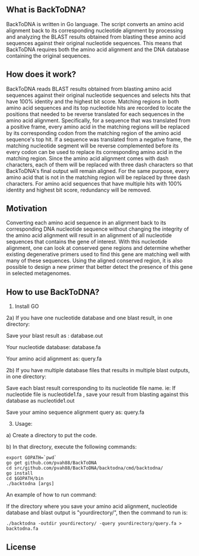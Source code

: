 ## What is BackToDNA?
BackToDNA is written in Go language. The script converts an amino acid alignment back to its corresponding nucleotide alignment by processing and analyzing the BLAST results obtained from blasting these amino acid sequences against their original nucleotide sequences. This means that BackToDNA requires both the amino acid alignment and the DNA database containing the original sequences.

## How does it work?
BackToDNA reads BLAST results obtained from blasting amino acid sequences against their original nucleotide sequences and selects hits that have 100% identity and the highest bit score.
Matching regions in both amino acid sequences and its top nucleotide hits are recorded to locate the positions that needed to be reverse translated for each sequences in the amino acid alignment. Specifically, for a sequence that was translated from a positive frame, every amino acid in the matching regions will be replaced by its corresponding codon from the matching region of the amino acid sequence's top hit. If a sequence was translated from a negative frame, the matching nucleotide segment will be reverse complemented before its every codon can be used to replace its corresponding amino acid in the matching region.
Since the amino acid alignment comes with dash characters, each of them will be replaced with three dash characters so that BackToDNA's final output will remain aligned. For the same purpose, every amino acid that is not in the matching region will be replaced by three dash characters.
For amino acid sequences that have multiple hits with 100% identity and highest bit score, redundancy will be removed.

## Motivation
 Converting each amino acid sequence in an alignment back to its corresponding DNA nucleotide sequence without changing the integrity of the amino acid alignment will result in an alignment of all nucleotide sequences that contains the gene of interest. With this nucleotide alignment, one can look at conserved gene regions and determine whether existing degenerative primers used to find this gene are matching well with many of these sequences. Using the aligned conserved region, it is also possible to design a new primer that better detect the presence of this gene in selected metagenomes.

## How to use BackToDNA?
1) Install GO

2a) If you have one nucleotide database and one blast result, in one directory:

Save your blast result as : database.out

Your nucleotide database: database.fa

Your amino acid alignment as: query.fa

2b) If you have multiple database files that results in multiple blast outputs, in one directory:

Save each blast result corresponding to its nucleotide file name. ie: If nucleotide file is nucleotide1.fa , save your result from blasting against this database as nucleotide1.out

Save your amino sequence alignment query as: query.fa

3) Usage:

a) Create a directory to put the code.

b) In that directory, execute the following commands:
```
export GOPATH=`pwd`
go get github.com/pvah88/BackToDNA
cd src/github.com/pvah88/BackToDNA/backtodna/cmd/backtodna/
go install
cd $GOPATH/bin
./backtodna [args]
```
An example of how to run command:

If the directory where you save your amino acid alignment, nucleotide database and blast output is "yourdirectory/", then the command to run is:

``` ./backtodna -outdir yourdirectory/ -query yourdirectory/query.fa > backtodna.fa ```


## License
